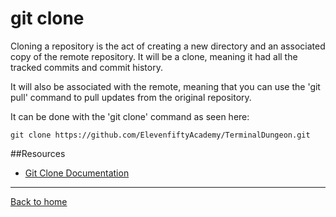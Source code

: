 # git clone
Cloning a repository is the act of creating a new directory and an associated copy of the remote repository.  It will be a clone, meaning it had all the tracked commits and commit history.

It will also be associated with the remote, meaning that you can use the 'git pull' command to pull updates from the original repository.

It can be done with the 'git clone' command as seen here:
```
git clone https://github.com/ElevenfiftyAcademy/TerminalDungeon.git
```

##Resources
- [Git Clone Documentation](https://git-scm.com/docs/git-clone)
---
[Back to home](../README.md)